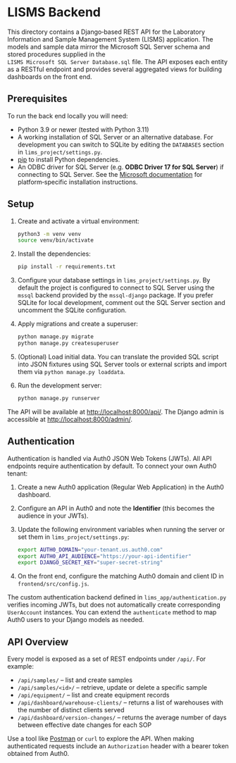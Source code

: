 # LISMS Backend

This directory contains a Django‑based REST API for the Laboratory Information and
Sample Management System (LISMS) application.  The models and sample data mirror
the Microsoft SQL Server schema and stored procedures supplied in the
`LISMS Microsoft SQL Server Database.sql` file.  The API exposes each
entity as a RESTful endpoint and provides several aggregated views for
building dashboards on the front end.

## Prerequisites

To run the back end locally you will need:

* Python 3.9 or newer (tested with Python 3.11)
* A working installation of SQL Server or an alternative database.  For
  development you can switch to SQLite by editing the `DATABASES` section
  in `lims_project/settings.py`.
* [pip](https://pip.pypa.io/) to install Python dependencies.
* An ODBC driver for SQL Server (e.g. **ODBC Driver 17 for SQL Server**) if
  connecting to SQL Server.  See the [Microsoft documentation](https://learn.microsoft.com/sql/connect/odbc/)
  for platform‑specific installation instructions.

## Setup

1. Create and activate a virtual environment:

   ```bash
   python3 -m venv venv
   source venv/bin/activate
   ```

2. Install the dependencies:

   ```bash
   pip install -r requirements.txt
   ```

3. Configure your database settings in `lims_project/settings.py`.  By
   default the project is configured to connect to SQL Server using the
   `mssql` backend provided by the `mssql-django` package.  If you prefer
   SQLite for local development, comment out the SQL Server section and
   uncomment the SQLite configuration.

4. Apply migrations and create a superuser:

   ```bash
   python manage.py migrate
   python manage.py createsuperuser
   ```

5. (Optional) Load initial data.  You can translate the provided SQL
   script into JSON fixtures using SQL Server tools or external scripts
   and import them via `python manage.py loaddata`.

6. Run the development server:

   ```bash
   python manage.py runserver
   ```

The API will be available at [http://localhost:8000/api/](http://localhost:8000/api/).  The Django admin is
accessible at [http://localhost:8000/admin/](http://localhost:8000/admin/).

## Authentication

Authentication is handled via Auth0 JSON Web Tokens (JWTs).  All API
endpoints require authentication by default.  To connect your own Auth0
tenant:

1. Create a new Auth0 application (Regular Web Application) in the
   Auth0 dashboard.
2. Configure an API in Auth0 and note the **Identifier** (this becomes
   the audience in your JWTs).
3. Update the following environment variables when running the server or
   set them in `lims_project/settings.py`:

   ```bash
   export AUTH0_DOMAIN="your-tenant.us.auth0.com"
   export AUTH0_API_AUDIENCE="https://your-api-identifier"
   export DJANGO_SECRET_KEY="super-secret-string"
   ```

4. On the front end, configure the matching Auth0 domain and client ID
   in `frontend/src/config.js`.

The custom authentication backend defined in
`lims_app/authentication.py` verifies incoming JWTs, but does not
automatically create corresponding `UserAccount` instances.  You can
extend the `authenticate` method to map Auth0 users to your Django
models as needed.

## API Overview

Every model is exposed as a set of REST endpoints under `/api/`.  For
example:

* `/api/samples/` – list and create samples
* `/api/samples/<id>/` – retrieve, update or delete a specific sample
* `/api/equipment/` – list and create equipment records
* `/api/dashboard/warehouse-clients/` – returns a list of warehouses with
  the number of distinct clients served
* `/api/dashboard/version-changes/` – returns the average number of days
  between effective date changes for each SOP

Use a tool like [Postman](https://www.postman.com/) or `curl` to
explore the API.  When making authenticated requests include an
`Authorization` header with a bearer token obtained from Auth0.